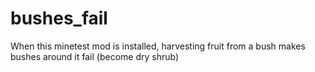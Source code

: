 # bushes_fail
When this minetest mod is installed, harvesting fruit from a bush makes bushes around it fail (become dry shrub)

